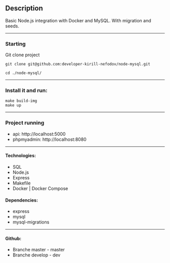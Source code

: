 ## Description
Basic Node.js integration with Docker and MySQL. With migration and seeds.

***
### Starting
Git clone project
```shell
git clone git@github.com:developer-kirill-nefodov/node-mysql.git
 
cd ./node-mysql/
```
***

### Install it and run:
```shell
make build-img
make up
```
***

### Project running
* api: http://localhost:5000
* phpmyadmin: http://localhost:8080

***

#### Technologies:
* SQL
* Node.js
* Express
* Makefile
* Docker | Docker Compose

#### Dependencies:
* express
* mysql 
* mysql-migrations

***

#### Github:
- Branche master - master
- Branche develop - dev
